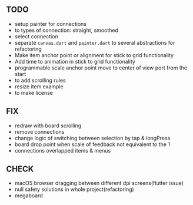 ## TODO

* setup painter for connections
* to types of connection: straight, smoothed
* select connection
* separate `canvas.dart` and `painter.dart` to several abstractions for refactoring 
* Make item anchor point or alignment for stick to grid functionality
* Add time to animation in stick to grid functionality
* programmable scale anchor point move to center of view port from the start
* to add scrolling rules
* resize item example   
* to make license

## FIX

* redraw with board scrolling
* remove connections
* change logic of switching between selection by tap & longPress
* board drop point when scale of feedback not equivalent to the 1
* connections overlapped items & menus

## CHECK

* macOS browser dragging between different dpi screens(flutter issue)
* null safety solutions in whole project(refactoring)
* megaboard
